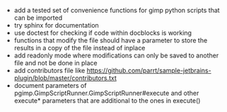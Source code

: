 * add a tested set of convenience functions for gimp python scripts that can be imported
* try sphinx for documentation
* use doctest for checking if code within docblocks is working
* functions that modify the file should have a parameter to store the results in a copy of the file instead of inplace
* add readonly mode where modifications can only be saved to another file and not be done in place
* add contributors file like https://github.com/parrt/sample-jetbrains-plugin/blob/master/contributors.txt
* document parameters of pgimp.GimpScriptRunner.GimpScriptRunner#execute and other execute* parameters that are additional to the ones in execute()
